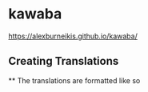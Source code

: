 # kawaba
https://alexburneikis.github.io/kawaba/

## Creating Translations
** The translations are formatted like so

